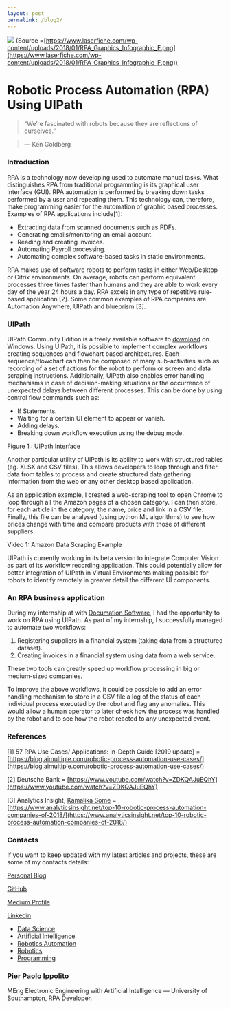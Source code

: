 ```yaml
---
layout: post
permalink: /blog2/
---
```

![](https://cdn-images-1.medium.com/max/2600/1*NaS35BzTK0aHM4c7WpXIDA.png)
<span class="figcaption_hack">(Source
=[https://www.laserfiche.com/wp-content/uploads/2018/01/RPA_Graphics_Infographic_F.png](https://www.laserfiche.com/wp-content/uploads/2018/01/RPA_Graphics_Infographic_F.png))</span>

# Robotic Process Automation (RPA) Using UIPath

> “We’re fascinated with robots because they are reflections of ourselves.”

> — Ken Goldberg

### Introduction

RPA is a technology now developing used to automate manual tasks. What
distinguishes RPA from traditional programming is its graphical user interface
(GUI). RPA automation is performed by breaking down tasks performed by a user
and repeating them. This technology can, therefore, make programming easier for
the automation of graphic based processes. Examples of RPA applications
include[1]:

* Extracting data from scanned documents such as PDFs.
* Generating emails/monitoring an email account.
* Reading and creating invoices.
* Automating Payroll processing.
* Automating complex software-based tasks in static environments.

RPA makes use of software robots to perform tasks in either Web/Desktop or
Citrix environments. On average, robots can perform equivalent processes three
times faster than humans and they are able to work every day of the year 24
hours a day. RPA excels in any type of repetitive rule-based application [2].
Some common examples of RPA companies are Automation Anywhere, UIPath and
blueprism [3].

### UIPath

UIPath Community Edition is a freely available software to
[download](https://www.uipath.com/developers/community-edition-download) on
Windows. Using UIPath, it is possible to implement complex workflows creating
sequences and flowchart based architectures. Each sequence/flowchart can then be
composed of many sub-activities such as recording of a set of actions for the
robot to perform or screen and data scraping instructions. Additionally, UIPath
also enables error handling mechanisms in case of decision-making situations or
the occurrence of unexpected delays between different processes. This can be
done by using control flow commands such as:

* If Statements.
* Waiting for a certain UI element to appear or vanish.
* Adding delays.
* Breaking down workflow execution using the debug mode.

<span class="figcaption_hack">Figure 1 : UIPath Interface</span>

Another particular utility of UIPath is its ability to work with structured
tables (eg. XLSX and CSV files). This allows developers to loop through and
filter data from tables to process and create structured data gathering
information from the web or any other desktop based application.

As an application example, I created a web-scraping tool to open Chrome to loop
through all the Amazon pages of a chosen category. I can then store, for each
article in the category, the name, price and link in a CSV file. Finally, this
file can be analysed (using python ML algorithms) to see how prices change with
time and compare products with those of different suppliers.

<span class="figcaption_hack">Video 1: Amazon Data Scraping Example</span>

UIPath is currently working in its beta version to integrate Computer Vision as
part of its workflow recording application. This could potentially allow for
better integration of UIPath in Virtual Environments making possible for robots
to identify remotely in greater detail the different UI components.

### An RPA business application

During my internship at with [Documation
Software](https://www.documation.co.uk/solutions/robotic-process-automation/), I
had the opportunity to work on RPA using UIPath. As part of my internship, I
successfully managed to automate two workflows:

1.  Registering suppliers in a financial system (taking data from a structured
dataset).
1.  Creating invoices in a financial system using data from a web service.

These two tools can greatly speed up workflow processing in big or medium-sized
companies.

To improve the above workflows, it could be possible to add an error handling
mechanism to store in a CSV file a log of the status of each individual process
executed by the robot and flag any anomalies. This would allow a human operator
to later check how the process was handled by the robot and to see how the robot
reacted to any unexpected event.

### References

[1] 57 RPA Use Cases/ Applications: in-Depth Guide [2019 update] =
[https://blog.aimultiple.com/robotic-process-automation-use-cases/](https://blog.aimultiple.com/robotic-process-automation-use-cases/)

[2] Deutsche Bank =
[https://www.youtube.com/watch?v=ZDKQAJuEQhY](https://www.youtube.com/watch?v=ZDKQAJuEQhY)

[3] Analytics Insight, [Kamalika
Some](https://www.analyticsinsight.net/author/kamalika/) =
[https://www.analyticsinsight.net/top-10-robotic-process-automation-companies-of-2018/](https://www.analyticsinsight.net/top-10-robotic-process-automation-companies-of-2018/)

### Contacts

If you want to keep updated with my latest articles and projects, these are some
of my contacts details:

[Personal Blog](https://pierpaolo28.github.io/blog/)

[GitHub](https://github.com/pierpaolo28)

[Medium Profile](https://towardsdatascience.com/@pierpaoloippolito28)

[Linkedin](https://uk.linkedin.com/in/pier-paolo-ippolito-202917146)

* [Data Science](https://medium.com/tag/data-science?source=post)
* [Artificial
Intelligence](https://medium.com/tag/artificial-intelligence?source=post)
* [Robotics Automation](https://medium.com/tag/robotics-automation?source=post)
* [Robotics](https://medium.com/tag/robotics?source=post)
* [Programming](https://medium.com/tag/programming?source=post)

### [Pier Paolo Ippolito](https://medium.com/@pierpaoloippolito28)

MEng Electronic Engineering with Artificial Intelligence — University of
Southampton, RPA Developer.
